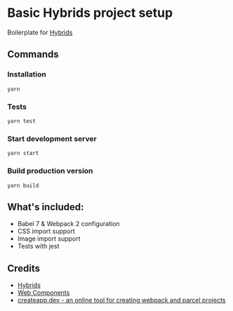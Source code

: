 # Basic Hybrids project setup

Boilerplate for [Hybrids](https://hybrids.js.org)

## Commands

### Installation

```
yarn
```

### Tests

```
yarn test
```

### Start development server

```
yarn start
```

### Build production version

```
yarn build
```

## What's included:

- Babel 7 & Webpack 2 configuration
- CSS import support
- Image import support
- Tests with jest

## Credits

- [Hybrids](https://hybrids.js.org)
- [Web Components](https://www.webcomponents.org/)
- [createapp.dev - an online tool for creating webpack and parcel projects](https://createapp.dev/)

